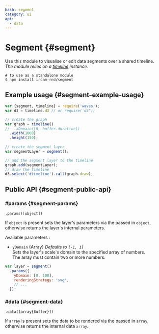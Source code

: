 ```yaml
---
hash: segment
category: ui
api:
  - data
---
```


# Segment {#segment}

Use this module to visualise or edit data segments over a shared timeline.  
_The module relies on a [timeline](#timeline) instance._

~~~
# to use as a standalone module
$ npm install ircam-rnd/segment
~~~

## Example usage {#segment-example-usage}

~~~javascript
var {segment, timeline} = require('waves');
var d3 = timeline.d3 // or require('d3');

// create the graph
var graph = timeline()
//  .xDomain([0, buffer.duration])
  .width(1000)
  .height(150);
  
// create the segment layer
var segmentLayer = segment();

// add the segment layer to the timeline
graph.add(segmentLayer);
// draw the timeline
d3.select('#timeline').call(graph.draw);
~~~


## Public API {#segment-public-api}


### #params {#segment-params}

`.params([object])`

If `object` is present sets the layer's parameters via the passed in `object`, otherwise returns the layer's internal parameters.  

Available parameters :

* `yDomain` {Array} _Defaults to `[-1, 1]`_  
  Sets the layer's scale's domain to the specified array of numbers.  
  The array must contain two or more numbers.  

~~~javascript
var layer = segment()
  .params({
    yDomain: [0, 100],
    renderingStrategy: 'svg',
    // ...
  });
~~~ 


### #data {#segment-data}

`.data([array{Buffer}])`

If `array` is present sets the data to be rendered via the passed in `array`, otherwise returns the internal data `array`.
